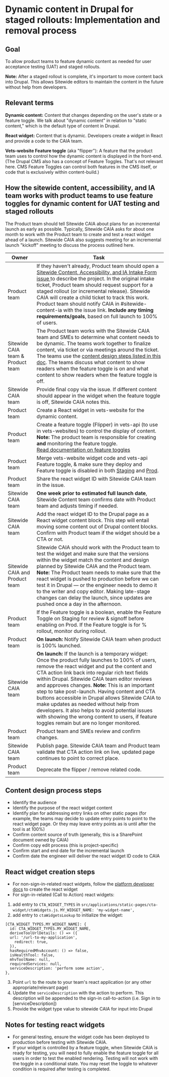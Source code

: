 # Dynamic content in Drupal for staged rollouts: Implementation and removal process

## Goal
To allow product teams to feature dynamic content as needed for user acceptance testing (UAT) and staged rollouts. 

**Note:** After a staged rollout is complete, it's important to move content back into Drupal. This allows Sitewide editors to maintain the content in the future without help from developers. 

## Relevant terms

**Dynamic content:** Content that changes depending on the user's state or a feature toggle. We talk about "dynamic content" in relation to "static content," which is the default type of content in Drupal. 

**React widget:** Content that is dynamic. Developers create a widget in React and provide a code to the CAIA team. 

**Vets-website Feature toggle** (aka "flipper"): A feature that the product team uses to control how the dynamic content is displayed in the front-end.  
(The Drupal CMS also has a concept of Feature Toggles. That's not relevant here. CMS Feature Toggles can control both features in the CMS itself, or code that is exclusively within content-build.)



## How the sitewide content, accessibility, and IA team works with product teams to use feature toggles for dynamic content for UAT testing and staged rollouts

The Product team should tell Sitewide CAIA about plans for an incremental launch as early as possible. Typically, Sitewide CAIA asks for about one month to work with the Product team to create and test a react widget ahead of a launch. Sitewide CAIA also suggests meeting for an incremental launch "kickoff" meeting to discuss the process outlined here.

|Owner | Task|
--|--
| Product team | If they haven't already, Product team should open a [Sitewide Content, Accessibility, and IA Intake Form issue ](https://github.com/department-of-veterans-affairs/va.gov-team/issues/new/choose) to describe the project. In the original intake ticket, Product team should request support for a staged rollout (or incremental release). Sitewide CAIA will create a child ticket to track this work. Product team should notify CAIA in #sitewide-content-ia with the issue link. **Include any timing requirements/goals**, based on full launch to 100% of users. |
| Sitewide CAIA team & Product team | The Product team works with the Sitewide CAIA team and SMEs to determine what content needs to be dynamic. The teams work together to finalize content, via ticket or via meetings around the ticket. The teams use the [content design steps listed in this doc](https://github.com/department-of-veterans-affairs/va.gov-team/blob/master/teams/vsa/teams/sitewide-content/processes/dynamic-content-process.md#content-design-process-steps). The teams discuss what content to show readers when the feature toggle is on and what content to show readers when the feature toggle is off. |
| Sitewide CAIA team | Provide final copy via the issue. If different content should appear in the widget when the feature toggle is off, Sitewide CAIA notes this. |
| Product team | Create a React widget in vets-website for the dynamic content. |
| Product team | Create a feature toggle (Flipper) in vets-api (to use in vets-websites) to control the display of content. </br>**Note:** The product team is responsible for creating **and** monitoring the feature toggle.<br> [Read documentation on feature toggles](https://depo-platform-documentation.scrollhelp.site/developer-docs/feature-toggles-guide) |
| Product team | Merge vets-website widget code and vets-api Feature toggle, & make sure they deploy and Feature toggle is disabled in both [Staging](https://staging-api.va.gov/flipper/features) and [Prod](https://api.va.gov/flipper/features). |
| Product team | Share the react widget ID with Sitewide CAIA team in the issue. |
| Sitewide CAIA team | **One week prior to estimated full launch date**, Sitewide Content team confirms date with Product team and adjusts timing if needed. |
| Sitewide CAIA team | Add the react widget ID to the Drupal page as a React widget content block. This step will entail moving some content out of Drupal content blocks. Confirm with Product team if the widget should be a CTA or not. | 
| Sitewide CAIA and Product team |Sitewide CAIA should work with the Product team to test the widget and make sure that the versions within the widget match the content and design planned by Sitewide CAIA and the Product team. </br>**Note:** The Product team needs to make sure that the react widget is pushed to production before we can test it in Drupal — or the engineer needs to demo it to the writer and copy editor. Making late-stage changes can delay the launch, since updates are pushed once a day in the afternoon. |
| Product team | If the Feature toggle is a boolean, enable the Feature Toggle on Staging for review & signoff before enabling on Prod. If the Feature toggle is for % rollout, monitor during rollout. |
| Product team | **On launch:** Notify Sitewide CAIA team when product is 100% launched. |
| Sitewide CAIA team | **On launch:** If the launch is a temporary widget: Once the product fully launches to 100% of users, remove the react widget and put the content and CTA action link back into regular rich text fields within Drupal. Sitewide CAIA team editor reviews and approves changes. **Note:** This is an important step to take post-launch. Having content and CTA buttons accessible in Drupal allows Sitewide CAIA to make updates as needed without help from developers. It also helps to avoid potential issues with showing the wrong content to users, if feature toggles remain but are no longer monitored.|
| Product team | Product team and SMEs review and confirm changes. |
| Sitewide CAIA team | Publish page. Sitewide CAIA team and Product team validate that CTA action link on live, updated page continues to point to correct place. |
| Product team | Deprecate the flipper / remove related code. |

## Content design process steps

* Identify the audience
* Identify the purpose of the react widget content
* Identify plan for addressing entry links on other static pages (for example, the teams may decide to update entry points to point to the react widget page. Or they may leave entry points as is until after the tool is at 100%)
* Confirm content source of truth (generally, this is a SharePoint document owned by CAIA)
* Confirm copy edit process (this is project-specific)
* Confirm start and end date for the incremental launch
* Confirm date the engineer will deliver the react widget ID code to CAIA

## React widget creation steps

* For non-sign-in-related react widgets, follow the [platform developer docs](https://depo-platform-documentation.scrollhelp.site/developer-docs/creating-a-new-react-widget) to create the react widget
* For sign-in-related (Call to Action) react widgets:
1. add entry to `CTA_WIDGET_TYPES` in `src/applications/static-pages/cta-widget/ctaWidgets.js`. `MY_WIDGET_NAME: 'my-widget-name',`
2. add entry to `ctaWidgetsLookup` to initialize the widget:
```
[CTA_WIDGET_TYPES.MY_WIDGET_NAME]: {
  id: CTA_WIDGET_TYPES.MY_WIDGET_NAME,
  deriveToolUrlDetails: () => ({
  url: '/url-to-my-application',
    redirect: true,
  }),
  hasRequiredMhvAccount: () => false,
  isHealthTool: false,
  mhvToolName: null,
  requiredServices: null,
  serviceDescription: 'perform some action',
},
```
3. Point `url` to the route to your team's react application (or any other appropriate/relevant page)
4. Update the `serviceDescription` with the action to perform. This description will be appended to the sign-in call-to-action (i.e. Sign in to [serviceDescription])
5. Provide the widget type value to sitewide CAIA for input into Drupal

## Notes for testing react widgets
* For general testing, ensure the widget code has been deployed to production before testing with Sitewide CAIA.
* If your widget is controlled by a feature toggle, when Sitewide CAIA is ready for testing, you will need to fully enable the feature toggle for all users in order to test the enabled rendering. Testing will not work with the toggle in a conditional state. You may reset the toggle to whatever condition is required after testing is completed.

